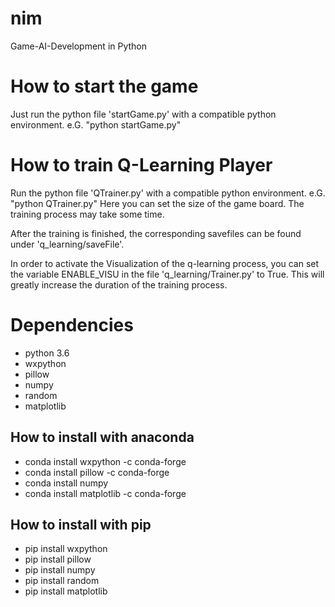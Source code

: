 # nim
Game-AI-Development in Python

# How to start the game
Just run the python file 'startGame.py' with a compatible python environment.
e.G. "python startGame.py"

# How to train Q-Learning Player
Run the python file 'QTrainer.py' with a compatible python environment.
e.G. "python QTrainer.py"
Here you can set the size of the game board.
The training process may take some time.

After the training is finished, the corresponding savefiles
can be found under 'q_learning/saveFile'.

In order to activate the Visualization of the q-learning process, you can set 
the variable ENABLE_VISU in the file 'q_learning/Trainer.py' to True.
This will greatly increase the duration of the training process.

# Dependencies
- python 3.6
- wxpython
- pillow
- numpy
- random
- matplotlib

## How to install with anaconda
- conda install wxpython -c conda-forge
- conda install pillow -c conda-forge
- conda install numpy
- conda install matplotlib -c conda-forge

## How to install with pip
- pip install wxpython
- pip install pillow
- pip install numpy
- pip install random
- pip install matplotlib

